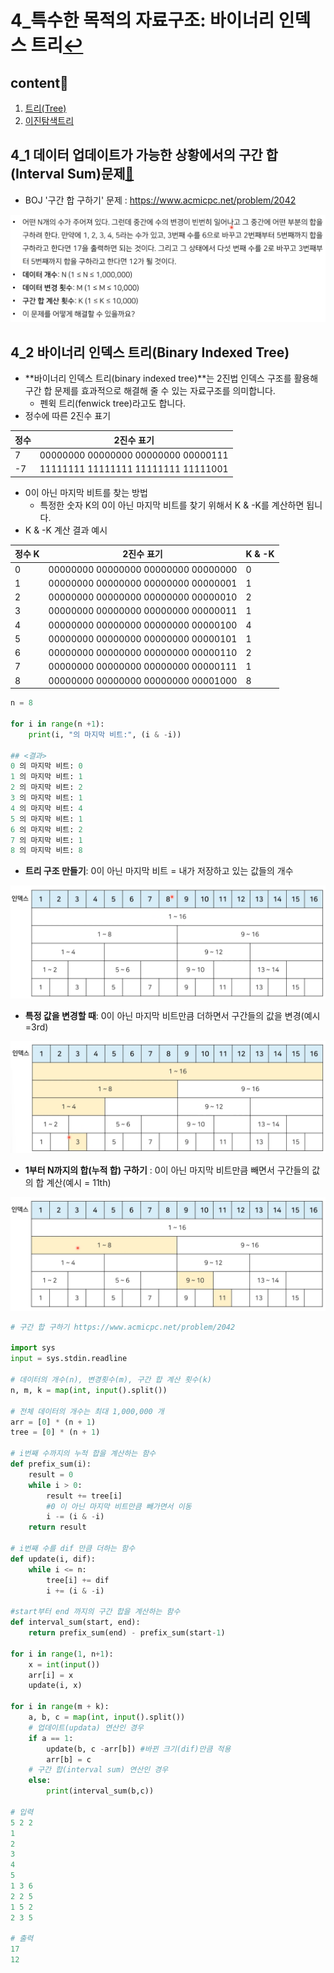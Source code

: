# 4_특수한 목적의 자료구조: 바이너리 인덱스 트리[↩](./README.md)

## content📑

1. [트리(Tree)](##4_1-데이터-업데이트가-가능한-상황에서의-구간-합(Interval-Sum)문제📑)
2. [이진탐색트리](##4_2-바이너리-인덱스-트리(Binary-Indexed-Tree)📑)
## 4_1 데이터 업데이트가 가능한 상황에서의 구간 합(Interval Sum)문제[📑](##content📑)

* BOJ '구간 합 구하기' 문제 : https://www.acmicpc.net/problem/2042

![](./image/4_1.png)

## 4_2 바이너리 인덱스 트리(Binary Indexed Tree)

* **바이너리 인덱스 트리(binary indexed tree)**는 2진법 인덱스 구조를 활용해 구간 합 문제를 효과적으로 해결해 줄 수 있는 자료구조를 의미합니다.
  * 펜윅 트리(fenwick tree)라고도 합니다.
* 정수에 따른 2진수 표기

| 정수 | 2진수 표기                          |
| ---- | ----------------------------------- |
| 7    | 00000000 00000000 00000000 00000111 |
| -7   | 11111111 11111111 11111111 11111001 |

* 0이 아닌 마지막 비트를 찾는 방법
  * 특정한 숫자 K의 0이 아닌 마지막 비트를 찾기 위해서 K & -K를 계산하면 됩니다.
* K & -K 계산 결과 예시

| 정수 K | 2진수 표기                          | K & -K |
| ------ | ----------------------------------- | ------ |
| 0      | 00000000 00000000 00000000 00000000 | 0      |
| 1      | 00000000 00000000 00000000 00000001 | 1      |
| 2      | 00000000 00000000 00000000 00000010 | 2      |
| 3      | 00000000 00000000 00000000 00000011 | 1      |
| 4      | 00000000 00000000 00000000 00000100 | 4      |
| 5      | 00000000 00000000 00000000 00000101 | 1      |
| 6      | 00000000 00000000 00000000 00000110 | 2      |
| 7      | 00000000 00000000 00000000 00000111 | 1      |
| 8      | 00000000 00000000 00000000 00001000 | 8      |

```python
n = 8

for i in range(n +1):
    print(i, "의 마지막 비트:", (i & -i))

## <결과>
0 의 마지막 비트: 0
1 의 마지막 비트: 1
2 의 마지막 비트: 2
3 의 마지막 비트: 1
4 의 마지막 비트: 4
5 의 마지막 비트: 1
6 의 마지막 비트: 2
7 의 마지막 비트: 1
8 의 마지막 비트: 8
```

* **트리 구조 만들기**: 0이 아닌 마지막 비트 = 내가 저장하고 있는 값들의 개수

![](./image/4_3.png)

* **특정 값을 변경할 때**: 0이 아닌 마지막 비트만큼 더하면서 구간들의 값을 변경(예시=3rd)

![](./image/4_2.png)

* **1부터 N까지의 합(누적 합) 구하기** : 0이 아닌 마지막 비트만큼 빼면서 구간들의 값의 합 계산(예시 = 11th)

![](./image/4_4.png)

```python
# 구간 합 구하기 https://www.acmicpc.net/problem/2042

import sys
input = sys.stdin.readline

# 데이터의 개수(n), 변경횟수(m), 구간 합 계산 횟수(k)
n, m, k = map(int, input().split())

# 전체 데이터의 개수는 최대 1,000,000 개
arr = [0] * (n + 1)
tree = [0] * (n + 1)

# i번째 수까지의 누적 합을 계산하는 함수
def prefix_sum(i):
    result = 0
    while i > 0:
        result += tree[i]
        #0 이 아닌 마지막 비트만큼 빼가면서 이동
        i -= (i & -i)
    return result

# i번째 수를 dif 만큼 더하는 함수
def update(i, dif):
    while i <= n:
        tree[i] += dif
        i += (i & -i)

#start부터 end 까지의 구간 합을 계산하는 함수
def interval_sum(start, end):
    return prefix_sum(end) - prefix_sum(start-1)

for i in range(1, n+1):
    x = int(input())
    arr[i] = x
    update(i, x)

for i in range(m + k):
    a, b, c = map(int, input().split())
    # 업데이트(updata) 연산인 경우
    if a == 1:
        update(b, c -arr[b]) #바뀐 크기(dif)만큼 적용
        arr[b] = c
    # 구간 합(interval sum) 연산인 경우
    else:
        print(interval_sum(b,c))
        
# 입력
5 2 2
1
2
3
4
5
1 3 6
2 2 5
1 5 2
2 3 5

# 출력
17
12
```

